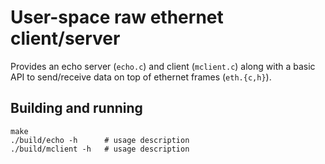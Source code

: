 # User-space raw ethernet client/server

Provides an echo server (`echo.c`) and client (`mclient.c`) along with a basic API to send/receive data on top of ethernet frames (`eth.{c,h}`).

## Building and running

    make
    ./build/echo -h      # usage description
    ./build/mclient -h   # usage description
